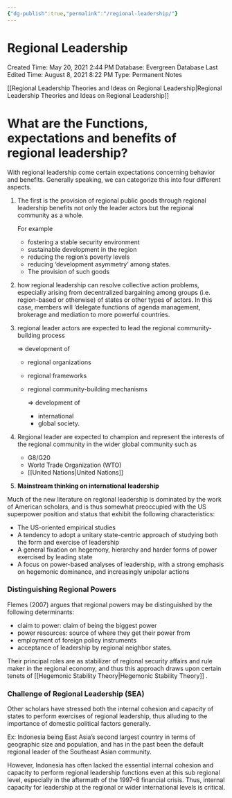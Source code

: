 ```yaml
---
{"dg-publish":true,"permalink":"/regional-leadership/"}
---
```


# Regional Leadership

Created Time: May 20, 2021 2:44 PM
Database: Evergreen Database
Last Edited Time: August 8, 2021 8:22 PM
Type: Permanent Notes

[[Regional Leadership  Theories and Ideas on Regional Leadership\|Regional Leadership  Theories and Ideas on Regional Leadership]] 

# What are the **Functions, expectations and benefits of regional leadership?**

With regional leadership come certain expectations concerning behavior and benefits. Generally speaking, we can categorize this into four different aspects.

1. The first is the provision of regional public goods through regional leadership benefits not only the leader actors but the regional community as a whole.
    
    For example
    
    - fostering a stable security environment
    - sustainable development in the region
    - reducing the region’s poverty levels
    - reducing ‘development asymmetry’ among states.
    - The provision of such goods
2. how regional leadership can resolve collective action problems, especially arising from decentralized bargaining among groups (i.e. region-based or otherwise) of states or other types of actors. In this case, members will ‘delegate functions of agenda management, brokerage and mediation to more powerful countries.
3. regional leader actors are expected to lead the regional community-building process 
    
    ⇒ development of 
    
    - regional organizations
    - regional frameworks
    - regional community-building mechanisms
        
        ⇒ development of
        
        - international
        - global society.
4. Regional leader are expected to champion and represent the interests of the regional community in the wider global community such as 
    - G8/G20
    - World Trade Organization (WTO)
    - [[United Nations\|United Nations]]
5. **Mainstream thinking on international leadership**

Much of the new literature on regional leadership is dominated by the work of American scholars, and is thus somewhat preoccupied with the US superpower position and status that exhibit the following characteristics:

- The US-oriented empirical studies
- A tendency to adopt a unitary state-centric approach of studying both the form and exercise of leadership
- A general fixation on hegemony, hierarchy and harder forms of power exercised by leading state
- A focus on power-based analyses of leadership, with a strong emphasis on hegemonic dominance, and increasingly unipolar actions

### Distinguishing Regional Powers

Flemes (2007) argues that regional powers may be distinguished by the following determinants: 

- claim to power: claim of being the biggest power
- power resources: source of where they get their power from
- employment of foreign policy instruments
- acceptance of leadership by regional neighbor states.

Their principal roles are as stabilizer of regional security affairs and rule maker in the regional economy, and thus this approach draws upon certain tenets of [[Hegemonic Stability Theory\|Hegemonic Stability Theory]] . 

### Challenge of Regional Leadership (SEA)

Other scholars have stressed both the internal cohesion and capacity of states to perform exercises of regional leadership, thus alluding to the importance of domestic political factors generally. 

Ex: Indonesia being East Asia’s second largest country in terms of geographic size and population, and has in the past been the default regional leader of the Southeast Asian community. 

However, Indonesia has often lacked the essential internal cohesion and capacity to perform regional leadership functions even at this sub regional level, especially in the aftermath of the 1997–8 financial crisis. Thus, internal capacity for leadership at the regional or wider international levels is critical.